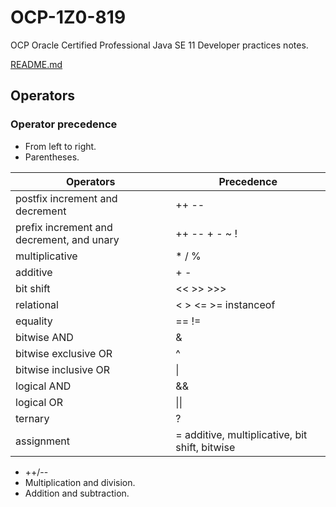 # OCP-1Z0-819
OCP Oracle Certified Professional Java SE 11 Developer practices notes.

[README.md](../../README.md#operators)

## Operators
### Operator precedence
- From left to right.
- Parentheses.

|Operators | Precedence|
|---|---|
|postfix increment and decrement|++ --|
|prefix increment and decrement, and unary | ++ -- + - ~ ! |
|multiplicative | * / % |
|additive| + - |
|bit shift| << >> >>> |
|relational| < > <= >= instanceof |
|equality| == != |
|bitwise AND | & |
|bitwise exclusive OR | ^ |
|bitwise inclusive OR | &#124; |
|logical AND | && |
|logical OR | &#124;&#124; |
|ternary | ? |
|assignment| = additive, multiplicative, bit shift, bitwise |  

- ++/--
- Multiplication and division.
- Addition and subtraction.